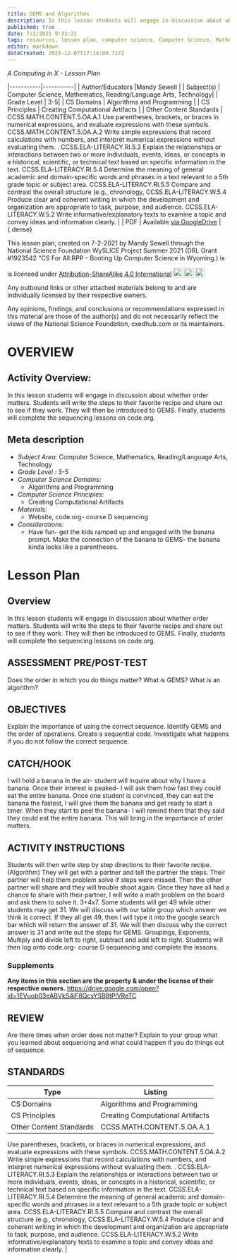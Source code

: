 ```yaml
---
title: GEMS and Algorithms
description: In this lesson students will engage in discussion about whether order matters.  Students will write the steps to their favorite recipe and share out to see if they work. They will then be introduced to GEMS. Finally, students will complete the sequencing lessons on code.org.
published: true
date: 7/2/2021 9:33:21
tags: resources, lesson plan, computer science, Computer Science, Mathematics, Reading/Language Arts, Technology 
editor: markdown
dateCreated: 2023-12-07T17:14:09.717Z
---
```

*A Computing in X - Lesson Plan*

|-----------|-----------|
| Author/Educators |Mandy Sewell |
| Subject(s) | Computer Science, Mathematics, Reading/Language Arts, Technology|
| Grade Level | 3-5|
| CS Domains | Algorithms and Programming |
| CS Principles | Creating Computational Artifacts |
| Other Content Standards | CCSS.MATH.CONTENT.5.OA.A.1
Use parentheses, brackets, or braces in numerical expressions, and evaluate expressions with these symbols.
CCSS.MATH.CONTENT.5.OA.A.2
Write simple expressions that record calculations with numbers, and interpret numerical expressions without evaluating them. .
CCSS.ELA-LITERACY.RI.5.3
Explain the relationships or interactions between two or more individuals, events, ideas, or concepts in a historical, scientific, or technical text based on specific information in the text.
CCSS.ELA-LITERACY.RI.5.4
Determine the meaning of general academic and domain-specific words and phrases in a text relevant to a 5th grade topic or subject area.
CCSS.ELA-LITERACY.RI.5.5
Compare and contrast the overall structure (e.g., chronology,
CCSS.ELA-LITERACY.W.5.4
Produce clear and coherent writing in which the development and organization are appropriate to task, purpose, and audience. 
CCSS.ELA-LITERACY.W.5.2
Write informative/explanatory texts to examine a topic and convey ideas and information clearly. | 
| PDF | Available [via GoogleDrive](https://drive.google.com/open?id=1FWlXX7JzqAgRzzNQQMIe-0c87R5X3FrY) |
{.dense}






This lesson plan, created on 7-2-2021 by Mandy Sewell through the National Science Foundation WySLICE Project Summer 2021 (DRL Grant #1923542 "CS For All:RPP - Booting Up Computer Science in Wyoming.) is  <p xmlns:cc="http://creativecommons.org/ns#" >  is licensed under <a href="http://creativecommons.org/licenses/by-sa/4.0/?ref=chooser-v1" target="_blank" rel="license noopener noreferrer" style="display:inline-block;">Attribution-ShareAlike 4.0 International<img style="height:22px!important;margin-left:3px;vertical-align:text-bottom;" src="https://mirrors.creativecommons.org/presskit/icons/cc.svg?ref=chooser-v1"><img style="height:22px!important;margin-left:3px;vertical-align:text-bottom;" src="https://mirrors.creativecommons.org/presskit/icons/by.svg?ref=chooser-v1"><img style="height:22px!important;margin-left:3px;vertical-align:text-bottom;" src="https://mirrors.creativecommons.org/presskit/icons/sa.svg?ref=chooser-v1"></a></p>


Any outbound links or other attached materials belong to and are individually licensed by their respective owners. 


Any opinions, findings, and conclusions or recommendations expressed in this material are those of the author(s) and do not necessarily reflect the views of the National Science Foundation, cxedhub.com or its maintainers.


# OVERVIEW
## Activity Overview:  
In this lesson students will engage in discussion about whether order matters.  Students will write the steps to their favorite recipe and share out to see if they work. They will then be introduced to GEMS. Finally, students will complete the sequencing lessons on code.org.
## Meta description
+ *Subject Area:* Computer Science, Mathematics, Reading/Language Arts, Technology 
+ *Grade Level :* 3-5 
+ *Computer Science Domains:*
   + Algorithms and Programming
+ *Computer Science Principles:*
   + Creating Computational Artifacts
+ *Materials:* 
   + Website, code.org- course D sequencing
+ *Considerations:*
   + Have fun- get the kids ramped up and engaged with the banana prompt. Make the connection of the banana to GEMS- the banana kinda looks like a parentheses.


# Lesson Plan
## Overview
In this lesson students will engage in discussion about whether order matters.  Students will write the steps to their favorite recipe and share out to see if they work. They will then be introduced to GEMS. Finally, students will complete the sequencing lessons on code.org.
## ASSESSMENT PRE/POST-TEST
Does the order in which you do things matter?
What is GEMS?
What is an algorithm?
## OBJECTIVES
Explain the importance of using the correct sequence.
Identify GEMS and the order of operations.
Create a sequential code.
Investigate what happens if you do not follow the correct sequence.


## CATCH/HOOK
I will hold a banana in the air- student will inquire about why I have a banana.  Once their interest is peaked- I will ask them how fast they could eat the entire banana.  Once one student is convinced, they can eat the banana the fastest, I will give them the banana and get ready to start a timer.  When they start to peel the banana- I will remind them that they said they could eat the entire banana.  This will bring in the importance of order matters.


## ACTIVITY INSTRUCTIONS
Students will then write step by step directions to their favorite recipe. (Algorithm) They will get with a partner and tell the partner the steps.  Their partner will help them problem solve if steps were missed.  Then the other partner will share and they will trouble shoot again.
Once they have all had a chance to share with their partner, I will write a math problem on the board and ask them to solve it.  3+4x7.  Some students will get 49 while other students may get 31.  We will discuss with our table group which answer we think is correct.  If they all get 49, then I will type it into the google search bar which will return the answer of 31.  We will then discuss why the correct answer is 31 and write out the steps for GEMS.  Groupings, Exponents, Multiply and divide left to right, subtract and add left to right.
Students will then log onto code.org- course D sequencing and complete the lessons.


### Supplements
**Any items in this section are the property & under the license of their respective owners.**
https://drive.google.com/open?id=1EVuob03eABVkS4iF8QcsYSB8tPlVReTC




## REVIEW
Are there times when order does not matter?
Explain to your group what you learned about sequencing and what could happen if you do things out of sequence.
## STANDARDS        
| Type | Listing | 
|-----------|-----------|
| CS Domains  | Algorithms and Programming|
| CS Principles   | Creating Computational Artifacts|
| Other Content Standards | CCSS.MATH.CONTENT.5.OA.A.1
Use parentheses, brackets, or braces in numerical expressions, and evaluate expressions with these symbols.
CCSS.MATH.CONTENT.5.OA.A.2
Write simple expressions that record calculations with numbers, and interpret numerical expressions without evaluating them. .
CCSS.ELA-LITERACY.RI.5.3
Explain the relationships or interactions between two or more individuals, events, ideas, or concepts in a historical, scientific, or technical text based on specific information in the text.
CCSS.ELA-LITERACY.RI.5.4
Determine the meaning of general academic and domain-specific words and phrases in a text relevant to a 5th grade topic or subject area.
CCSS.ELA-LITERACY.RI.5.5
Compare and contrast the overall structure (e.g., chronology,
CCSS.ELA-LITERACY.W.5.4
Produce clear and coherent writing in which the development and organization are appropriate to task, purpose, and audience. 
CCSS.ELA-LITERACY.W.5.2
Write informative/explanatory texts to examine a topic and convey ideas and information clearly.  |
